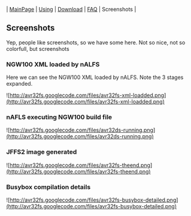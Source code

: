 | [MainPage](MainPage.md) | [Using](Using.md) | [Download](Download.md) | [FAQ](FAQ.md) | Screenshots |

## Screenshots ##

Yep, people like screenshots, so we have some here. Not so nice, not so colorfull, but screenshots

### NGW100 XML loaded by nALFS ###

Here we can see the NGW100 XML loaded by nALFS. Note the 3 stages expanded.

![http://avr32fs.googlecode.com/files/avr32fs-xml-loadded.png](http://avr32fs.googlecode.com/files/avr32fs-xml-loadded.png)

### nAFLS executing NGW100 build file ###

![http://avr32fs.googlecode.com/files/avr32ds-running.png](http://avr32fs.googlecode.com/files/avr32ds-running.png)

### JFFS2 image generated ###

![http://avr32fs.googlecode.com/files/avr32fs-theend.png](http://avr32fs.googlecode.com/files/avr32fs-theend.png)

### Busybox compilation details ###

![http://avr32fs.googlecode.com/files/avr32fs-busybox-detailed.png](http://avr32fs.googlecode.com/files/avr32fs-busybox-detailed.png)

